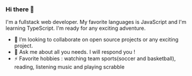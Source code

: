 ### Hi there 👋

I'm a fullstack web developer. My favorite languages is JavaScript and I'm learning TypeScript. I'm ready for any exciting adventure.

- 👯 I’m looking to collaborate on open source projects or any exciting project. 
- 💬 Ask me about all you needs. I will respond you !
- ⚡ Favorite hobbies : watching team sports(soccer and basketball), reading, listening music and playing scrabble
<!--
**PatriceRoot/PatriceRoot** is a ✨ _special_ ✨ repository because its `README.md` (this file) appears on your GitHub profile.

Here are some ideas to get you started:


- 🌱 I’m currently learning ...
- 📫 How to reach me: ...
- 😄 Pronouns: ...

-->
